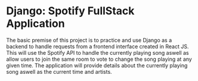 # Django: Spotify FullStack Application
The basic premise of this project is to practice and use Django as a backend to handle requests from a frontend interface created in React JS. 
This will use the Spotify API to handle the currently playing song aswell as allow users to join the same room to vote to change the song playing at any given time. 
The application will provide details about the currently playing song aswell as the current time and artists. 
